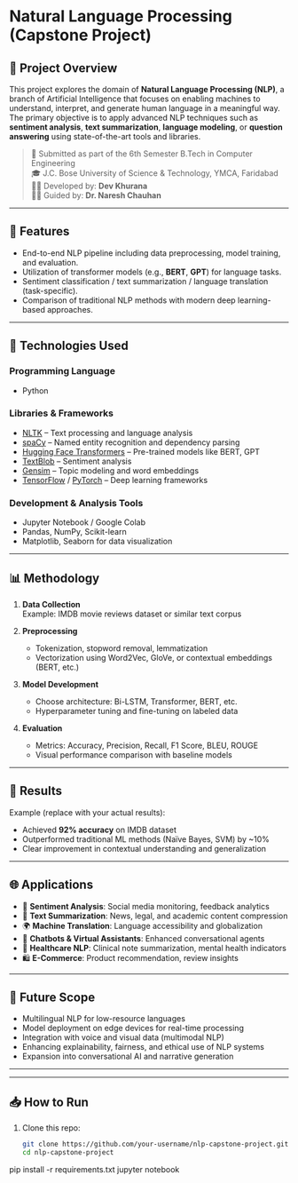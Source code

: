 # Natural Language Processing (Capstone Project)

## 📌 Project Overview

This project explores the domain of **Natural Language Processing (NLP)**, a branch of Artificial Intelligence that focuses on enabling machines to understand, interpret, and generate human language in a meaningful way. The primary objective is to apply advanced NLP techniques such as **sentiment analysis**, **text summarization**, **language modeling**, or **question answering** using state-of-the-art tools and libraries.

> 📅 Submitted as part of the 6th Semester B.Tech in Computer Engineering  
> 🎓 J.C. Bose University of Science & Technology, YMCA, Faridabad  
> 👨‍💻 Developed by: **Dev Khurana**  
> 🧑‍🏫 Guided by: **Dr. Naresh Chauhan**

---

## 🚀 Features

- End-to-end NLP pipeline including data preprocessing, model training, and evaluation.
- Utilization of transformer models (e.g., **BERT**, **GPT**) for language tasks.
- Sentiment classification / text summarization / language translation (task-specific).
- Comparison of traditional NLP methods with modern deep learning-based approaches.

---

## 🧠 Technologies Used

### Programming Language
- Python

### Libraries & Frameworks
- [NLTK](https://www.nltk.org/) – Text processing and language analysis
- [spaCy](https://spacy.io/) – Named entity recognition and dependency parsing
- [Hugging Face Transformers](https://huggingface.co/transformers/) – Pre-trained models like BERT, GPT
- [TextBlob](https://textblob.readthedocs.io/en/dev/) – Sentiment analysis
- [Gensim](https://radimrehurek.com/gensim/) – Topic modeling and word embeddings
- [TensorFlow](https://www.tensorflow.org/) / [PyTorch](https://pytorch.org/) – Deep learning frameworks

### Development & Analysis Tools
- Jupyter Notebook / Google Colab
- Pandas, NumPy, Scikit-learn
- Matplotlib, Seaborn for data visualization

---

## 📊 Methodology

1. **Data Collection**  
   Example: IMDB movie reviews dataset or similar text corpus

2. **Preprocessing**  
   - Tokenization, stopword removal, lemmatization  
   - Vectorization using Word2Vec, GloVe, or contextual embeddings (BERT, etc.)

3. **Model Development**  
   - Choose architecture: Bi-LSTM, Transformer, BERT, etc.  
   - Hyperparameter tuning and fine-tuning on labeled data

4. **Evaluation**  
   - Metrics: Accuracy, Precision, Recall, F1 Score, BLEU, ROUGE  
   - Visual performance comparison with baseline models

---

## 🧪 Results

Example (replace with your actual results):
- Achieved **92% accuracy** on IMDB dataset
- Outperformed traditional ML methods (Naïve Bayes, SVM) by ~10%
- Clear improvement in contextual understanding and generalization

---

## 🌐 Applications

- 📢 **Sentiment Analysis**: Social media monitoring, feedback analytics  
- 🧾 **Text Summarization**: News, legal, and academic content compression  
- 🌍 **Machine Translation**: Language accessibility and globalization  
- 🤖 **Chatbots & Virtual Assistants**: Enhanced conversational agents  
- 🏥 **Healthcare NLP**: Clinical note summarization, mental health indicators  
- 🛍 **E-Commerce**: Product recommendation, review insights

---

## 🔮 Future Scope

- Multilingual NLP for low-resource languages
- Model deployment on edge devices for real-time processing
- Integration with voice and visual data (multimodal NLP)
- Enhancing explainability, fairness, and ethical use of NLP systems
- Expansion into conversational AI and narrative generation

---




---

## 📥 How to Run

1. Clone this repo:
   ```bash
   git clone https://github.com/your-username/nlp-capstone-project.git
   cd nlp-capstone-project
pip install -r requirements.txt
jupyter notebook
